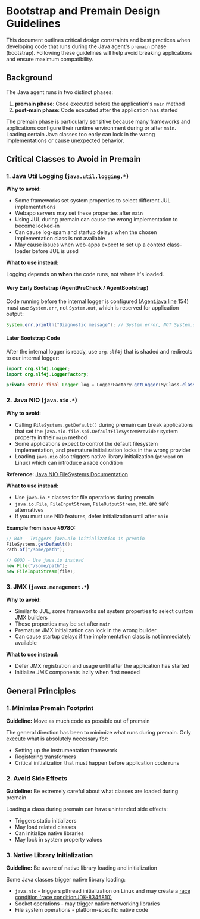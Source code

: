 # Bootstrap and Premain Design Guidelines

This document outlines critical design constraints and best practices when developing code that runs during the Java agent's `premain` phase (bootstrap).
Following these guidelines will help avoid breaking applications and ensure maximum compatibility.

## Background

The Java agent runs in two distinct phases:
1. **premain phase**: Code executed before the application's `main` method
2. **post-main phase**: Code executed after the application has started

The premain phase is particularly sensitive because many frameworks and applications configure their runtime environment during or after `main`.
Loading certain Java classes too early can lock in the wrong implementations or cause unexpected behavior.

## Critical Classes to Avoid in Premain

### 1. Java Util Logging (`java.util.logging.*`)

**Why to avoid:**

- Some frameworks set system properties to select different JUL implementations
- Webapp servers may set these properties after `main`
- Using JUL during premain can cause the wrong implementation to become locked-in
- Can cause log-spam and startup delays when the chosen implementation class is not available
- May cause issues when web-apps expect to set up a context class-loader before JUL is used

**What to use instead:**

Logging depends on **when** the code runs, not where it's loaded.

#### Very Early Bootstrap (AgentPreCheck / AgentBootstrap)

Code running before the internal logger is configured ([Agent.java line 154](https://github.com/DataDog/dd-trace-java/blob/v1.53.0/dd-java-agent/agent-bootstrap/src/main/java/datadog/trace/bootstrap/Agent.java#L154)) must use `System.err`, not `System.out`, which is reserved for application output:

```java
System.err.println("Diagnostic message"); // System.error, NOT System.out
```

#### Later Bootstrap Code

After the internal logger is ready, use `org.slf4j` that is shaded and redirects to our internal logger:

```java
import org.slf4j.Logger;
import org.slf4j.LoggerFactory;

private static final Logger log = LoggerFactory.getLogger(MyClass.class);
```

### 2. Java NIO (`java.nio.*`)

**Why to avoid:**
- Calling `FileSystems.getDefault()` during premain can break applications that set the `java.nio.file.spi.DefaultFileSystemProvider` system property in their `main` method
- Some applications expect to control the default filesystem implementation, and premature initialization locks in the wrong provider
- Loading `java.nio` also triggers native library initialization (`pthread` on Linux) which can introduce a race condition

**Reference:** [Java NIO FileSystems Documentation](https://docs.oracle.com/javase/8/docs/api/java/nio/file/FileSystems.html#getDefault--)

**What to use instead:**
- Use `java.io.*` classes for file operations during premain
- `java.io.File`, `FileInputStream`, `FileOutputStream`, etc. are safe alternatives
- If you must use NIO features, defer initialization until after `main`

**Example from issue #9780:**
```java
// BAD - Triggers java.nio initialization in premain
FileSystems.getDefault();
Path.of("/some/path");

// GOOD - Use java.io instead
new File("/some/path");
new FileInputStream(file);
```

### 3. JMX (`javax.management.*`)

**Why to avoid:**
- Similar to JUL, some frameworks set system properties to select custom JMX builders
- These properties may be set after `main`
- Premature JMX initialization can lock in the wrong builder
- Can cause startup delays if the implementation class is not immediately available

**What to use instead:**
- Defer JMX registration and usage until after the application has started
- Initialize JMX components lazily when first needed

## General Principles

### 1. Minimize Premain Footprint

**Guideline:** Move as much code as possible out of premain

The general direction has been to minimize what runs during premain. Only execute what is absolutely necessary for:
- Setting up the instrumentation framework
- Registering transformers
- Critical initialization that must happen before application code runs

### 2. Avoid Side Effects

**Guideline:** Be extremely careful about what classes are loaded during premain

Loading a class during premain can have unintended side effects:
- Triggers static initializers
- May load related classes
- Can initialize native libraries
- May lock in system property values

### 3. Native Library Initialization

**Guideline:** Be aware of native library loading and initialization

Some Java classes trigger native library loading:
- `java.nio` - triggers pthread initialization on Linux and may create a [race condition (race conditionJDK-8345810)](https://bugs.openjdk.org/browse/JDK-8345810)
- Socket operations - may trigger native networking libraries
- File system operations - platform-specific native code
